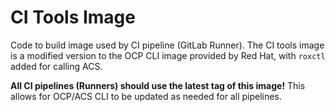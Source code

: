 # CI Tools Image

Code to build image used by CI pipeline (GitLab Runner). The CI tools image is
a modified version to the OCP CLI image provided by Red Hat, with `roxctl`
added for calling ACS.

**All CI pipelines (Runners) should use the latest tag of this image!** This
allows for OCP/ACS CLI to be updated as needed for all pipelines.
